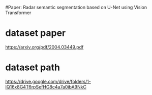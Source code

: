 #Paper: Radar semantic segmentation based on U-Net using Vision Transformer

# dataset paper
https://arxiv.org/pdf/2004.03449.pdf

# dataset path
https://drive.google.com/drive/folders/1-IQ16x8G4T6rpSefHG8c4a7a0ibA9NkC